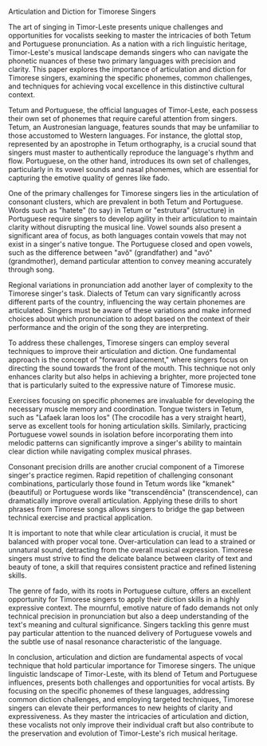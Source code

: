 Articulation and Diction for Timorese Singers

The art of singing in Timor-Leste presents unique challenges and opportunities for vocalists seeking to master the intricacies of both Tetum and Portuguese pronunciation. As a nation with a rich linguistic heritage, Timor-Leste's musical landscape demands singers who can navigate the phonetic nuances of these two primary languages with precision and clarity. This paper explores the importance of articulation and diction for Timorese singers, examining the specific phonemes, common challenges, and techniques for achieving vocal excellence in this distinctive cultural context.

Tetum and Portuguese, the official languages of Timor-Leste, each possess their own set of phonemes that require careful attention from singers. Tetum, an Austronesian language, features sounds that may be unfamiliar to those accustomed to Western languages. For instance, the glottal stop, represented by an apostrophe in Tetum orthography, is a crucial sound that singers must master to authentically reproduce the language's rhythm and flow. Portuguese, on the other hand, introduces its own set of challenges, particularly in its vowel sounds and nasal phonemes, which are essential for capturing the emotive quality of genres like fado.

One of the primary challenges for Timorese singers lies in the articulation of consonant clusters, which are prevalent in both Tetum and Portuguese. Words such as "hatete" (to say) in Tetum or "estrutura" (structure) in Portuguese require singers to develop agility in their articulation to maintain clarity without disrupting the musical line. Vowel sounds also present a significant area of focus, as both languages contain vowels that may not exist in a singer's native tongue. The Portuguese closed and open vowels, such as the difference between "avô" (grandfather) and "avó" (grandmother), demand particular attention to convey meaning accurately through song.

Regional variations in pronunciation add another layer of complexity to the Timorese singer's task. Dialects of Tetum can vary significantly across different parts of the country, influencing the way certain phonemes are articulated. Singers must be aware of these variations and make informed choices about which pronunciation to adopt based on the context of their performance and the origin of the song they are interpreting.

To address these challenges, Timorese singers can employ several techniques to improve their articulation and diction. One fundamental approach is the concept of "forward placement," where singers focus on directing the sound towards the front of the mouth. This technique not only enhances clarity but also helps in achieving a brighter, more projected tone that is particularly suited to the expressive nature of Timorese music.

Exercises focusing on specific phonemes are invaluable for developing the necessary muscle memory and coordination. Tongue twisters in Tetum, such as "Lafaek laran loos los" (The crocodile has a very straight heart), serve as excellent tools for honing articulation skills. Similarly, practicing Portuguese vowel sounds in isolation before incorporating them into melodic patterns can significantly improve a singer's ability to maintain clear diction while navigating complex musical phrases.

Consonant precision drills are another crucial component of a Timorese singer's practice regimen. Rapid repetition of challenging consonant combinations, particularly those found in Tetum words like "kmanek" (beautiful) or Portuguese words like "transcendência" (transcendence), can dramatically improve overall articulation. Applying these drills to short phrases from Timorese songs allows singers to bridge the gap between technical exercise and practical application.

It is important to note that while clear articulation is crucial, it must be balanced with proper vocal tone. Over-articulation can lead to a strained or unnatural sound, detracting from the overall musical expression. Timorese singers must strive to find the delicate balance between clarity of text and beauty of tone, a skill that requires consistent practice and refined listening skills.

The genre of fado, with its roots in Portuguese culture, offers an excellent opportunity for Timorese singers to apply their diction skills in a highly expressive context. The mournful, emotive nature of fado demands not only technical precision in pronunciation but also a deep understanding of the text's meaning and cultural significance. Singers tackling this genre must pay particular attention to the nuanced delivery of Portuguese vowels and the subtle use of nasal resonance characteristic of the language.

In conclusion, articulation and diction are fundamental aspects of vocal technique that hold particular importance for Timorese singers. The unique linguistic landscape of Timor-Leste, with its blend of Tetum and Portuguese influences, presents both challenges and opportunities for vocal artists. By focusing on the specific phonemes of these languages, addressing common diction challenges, and employing targeted techniques, Timorese singers can elevate their performances to new heights of clarity and expressiveness. As they master the intricacies of articulation and diction, these vocalists not only improve their individual craft but also contribute to the preservation and evolution of Timor-Leste's rich musical heritage.
